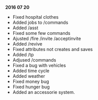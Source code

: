 **2016 07 20**
- Fixed hospital clothes
- Added jobs to /commands
- Added /asst
- Fixed some few commands
- Ajusted /fire /invite /acceptinvite
- Added /revive
- Fixed attributes not creates and saves
- Added /tp
- Adjused /commands
- Fixed a bug with vehicles
- Added time cycle
- Added weather
- Fixed money bug
- Fixed hunger bug
- Added an accessorie system.

